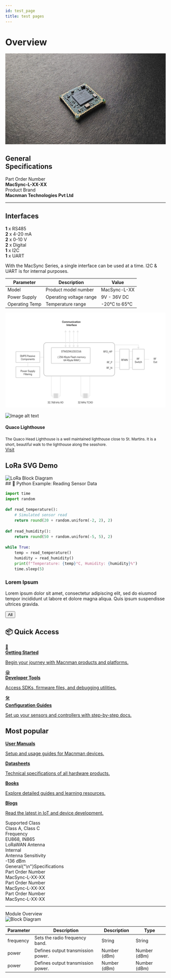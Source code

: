 ```yaml
---
id: test_page
title: test pages
---
```



# Overview 

![title image](./assets/title-image.jpg)




<section className="specs-section">
  <div className="specs-grid">
    <div className="specs-title" style={{ marginRight: '5rem', marginBottom: '2rem' }}>
      <h2>General<br />Specifications</h2>
    </div>
    <div className="specs-details">
      <div className="spec-row">
        <div className="spec-label">Part Order Number</div>
        <div className="spec-value"><strong>MacSync-L-XX-XX</strong></div>
      </div>
      <div className="spec-row">
        <div className="spec-label">Product Brand</div>
        <div className="spec-value"><strong>Macnman Technologies Pvt Ltd</strong></div>
      </div>
    </div>
  </div>
  <hr style={{ border: 'none', borderTop: '1px solid #e0e0e0', margin: '2rem 0' }} />
</section>

<section className="interfaces-section">
  <div className="section-title">
    <h2>Interfaces</h2>
  </div>
  <div className="interfaces-grid" style={{ gap: '1rem' }}>
    <div className="interface-box"><strong>1</strong> x RS485</div>
    <div className="interface-box"><strong>2</strong> x 4-20 mA</div>
    <div className="interface-box"><strong>2</strong> x 0-10 V</div>
    <div className="interface-box"><strong>2</strong> x Digital</div>
    <div className="interface-box"><strong>1</strong> x I2C</div>
    <div className="interface-box"><strong>1</strong> x UART</div>
  </div>
  <p style={{ fontSize: '0.75rem', color: '#888', marginTop: '0.5rem' }}>
    With the MacSync Series, a single interface can be used at a time. I2C & UART is for internal purposes.
  </p>
</section>

<style>{`
  .hover-table tbody tr:hover {
    background-color: #f0f4ff;
  }
`}</style>

<table className="hover-table">
  <thead>
    <tr>
      <th>Parameter</th>
      <th>Description</th>
      <th>Value</th>
    </tr>
  </thead>
  <tbody>
    <tr>
      <td>Model</td>
      <td>Product model number</td>
      <td>MacSync-L-XX</td>
    </tr>
    <tr>
      <td>Power Supply</td>
      <td>Operating voltage range</td>
      <td>9V - 36V DC</td>
    </tr>
    <tr>
      <td>Operating Temp</td>
      <td>Temperature range</td>
      <td>-20°C to 65°C</td>
    </tr>
  </tbody>
</table>



![title image](./assets/block-diagram.png)


<div className="card-demo">
  <div className="card">
    <div className="card__image">
      <img
        src="https://images.unsplash.com/photo-1506624183912-c602f4a21ca7?ixlib=rb-1.2.1&ixid=eyJhcHBfaWQiOjEyMDd9&auto=format&fit=crop&w=800&q=60"
        alt="Image alt text"
        title="Logo Title Text 1" />
    </div>
    <div className="card__body">
      <h4>Quaco Lighthouse</h4>
      <small>
        The Quaco Head Lighthouse is a well maintained lighthouse close to St.
        Martins. It is a short, beautiful walk to the lighthouse along the
        seashore.
      </small>
    </div>
    <div className="card__footer">
      <a href="https://macnman.com" className="button button--primary button--block">Visit</a>
    </div>
  </div>
</div>

<div className="svg-demo">
  <h2>LoRa SVG Demo</h2>
  <img src="/img/image-block-diagram.svg" alt="LoRa Block Diagram" className="svg-theme-aware" />
</div>
## 🔧 Python Example: Reading Sensor Data

```python
import time
import random

def read_temperature():
    # Simulated sensor read
    return round(20 + random.uniform(-2, 2), 2)

def read_humidity():
    return round(50 + random.uniform(-5, 5), 2)

while True:
    temp = read_temperature()
    humidity = read_humidity()
    print(f"Temperature: {temp}°C, Humidity: {humidity}%")
    time.sleep(5)
```



<div class="card-demo">
  <div class="card">
    <div class="card__header">
      <h3>Lorem Ipsum</h3>
    </div>
    <div class="card__body">
      <p>
        Lorem ipsum dolor sit amet, consectetur adipiscing elit, sed do eiusmod
        tempor incididunt ut labore et dolore magna aliqua. Quis ipsum
        suspendisse ultrices gravida.
      </p>
    </div>
    <div class="card__footer">
      <button class="button button--secondary button--block">  All</button>
    </div>
  </div>
</div>

<!-- This is section with the icons and tab glow on hover -->

## 📦 Quick Access

<div className="icon-card-grid">
  <a href="#" className="icon-card">
    <div className="icon">📘</div>
    <div>
      <strong>Getting Started</strong>
      <p>Begin your journey with Macnman products and platforms.</p>
    </div>
  </a>
  <a href="#" className="icon-card">
    <div className="icon">😁</div>
    <div>
      <strong>Developer Tools</strong>
      <p>Access SDKs, firmware files, and debugging utilities.</p>
    </div>
  </a>
  <a href="#" className="icon-card">
    <div className="icon">🛠️</div>
    <div>
      <strong>Configuration Guides</strong>
      <p>Set up your sensors and controllers with step-by-step docs.</p>
    </div>
  </a>
</div>

<!-- This is section with shpoes the tab glow on hover -->

## Most popular

<div className="most-popular-grid">
  <a href="https://macnman.com/usermanuals" className="popular-card" target="_blank" rel="noopener">
    <strong>User Manuals</strong>
    <p>Setup and usage guides for Macnman devices.</p>
  </a>

  <a href="https://macnman.com/datasheets" className="popular-card" target="_blank" rel="noopener">
    <strong>Datasheets</strong>
    <p>Technical specifications of all hardware products.</p>
  </a>

  <a href="https://macnman.com/books" className="popular-card" target="_blank" rel="noopener">
    <strong>Books</strong>
    <p>Explore detailed guides and learning resources.</p>
  </a>

  <a href="https://macnman.com/blogs" className="popular-card" target="_blank" rel="noopener">
    <strong>Blogs</strong>
    <p>Read the latest in IoT and device development.</p>
  </a>
</div>

<div className="briefspecsstyle">
  <div className="column">
    <div className="label">Supported Class</div>
    <div className="value">Class A, Class C</div>
    <div className="label">Frequency</div>
    <div className="value">EU868, IN865</div>
  </div>
  <div className="column">
    <div className="label">LoRaWAN Antenna</div>
    <div className="value">Internal</div>
    <div className="label">Antenna Sensitivity</div>
    <div className="value">-136 dBm</div>
  </div>
</div>


<div className="generalSpecsStyle">
  <div className="left-title">General{"\n"}Specifications</div>
  <div className="right-content">
    <div>
      <div className="label">Part Order Number</div>
      <div className="value">MacSync-L-XX-XX</div>
    </div>
    <div>
      <div className="label">Part Order Number</div>
      <div className="value">MacSync-L-XX-XX</div>
    </div>
    <div>
      <div className="label">Part Order Number</div>
      <div className="value">MacSync-L-XX-XX</div>
    </div>
    
  </div>
</div>

---

<div className="generalSpecsWithImageStyle">
  <div className="left-title">Module Overview</div>
  <div className="right-content">
    <img
      className="image-block"
      src="/assets/stchip-image.png"
      alt="Block Diagram"
    />
  </div>
</div>




<table className="parameter-table">
  <thead>
    <tr>
      <th>Parameter</th>
      <th>Description</th>
      <th>Description</th>
      <th>Type</th>
    </tr>
  </thead>
  <tbody>
    <tr>
      <td>frequency</td>
      <td>Sets the radio frequency band.</td>
      <td>String</td>
      <td>String</td>
    </tr>
    <tr>
      <td>power</td>
      <td>Defines output transmission power.</td>
      <td>Number (dBm)</td>
      <td>Number (dBm)</td>
    </tr>
    <tr>
      <td>power</td>
      <td>Defines output transmission power.</td>
      <td>Number (dBm)</td>
      <td>Number (dBm)</td>
    </tr>
  </tbody>
</table>